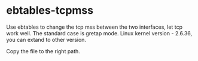 # ebtables-tcpmss
Use ebtables to change the tcp mss between the two interfaces, let tcp work well. The standard case is gretap mode. Linux kernel version - 2.6.36, you can extand to other version.

Copy the file to the right path.
